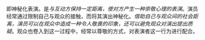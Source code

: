 即神秘化表演。是*与互动方保持一定距离，使对方产生一种崇敬心理的表演*。演员经常通过限制自己与观众的接触，而将其演出神秘化。*借助自己与观众间的社会距离，演员可以在观众中造成一种令人敬畏的印象，还可以避免观众对演出提出质疑*。观众也卷入到这一过程中，经常以尊敬的方式，对表演者这一行为进行配合。